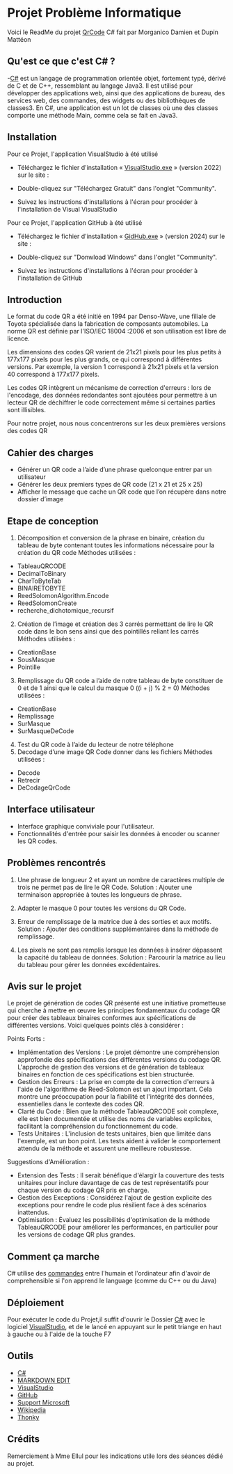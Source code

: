 
# Projet Problème Informatique

Voici le ReadMe du projet [QrCode](<https://cdn.discordapp.com/attachments/1053021149166047284/1229693313414856745/QRCode.bmp?ex=66309c24&is=661e2724&hm=98798254c2e11b0f6a792f76842748c702049044287370566430c94d7dc2b635&>) C# fait par Morganico Damien et Dupin Mattéon


## Qu'est ce que c'est C# ?
-[C#](<https://fr.wikipedia.org/wiki/C_sharp#:~:text=C%23%20est%20un%20langage%20de,ou%20des%20biblioth%C3%A8ques%20de%20classes.(programming_language)&action=edit&redlink=1>) est un langage de programmation orientée objet, fortement typé, dérivé de C et de C++, ressemblant au langage Java3. Il est utilisé pour développer des applications web, ainsi que des applications de bureau, des services web, des commandes, des widgets ou des bibliothèques de classes3. En C#, une application est un lot de classes où une des classes comporte une méthode Main, comme cela se fait en Java3.
## Installation
Pour ce Projet, l'application VisualStudio à été utilisé
- Téléchargez le fichier d'installation « [VisualStudio.exe](https://visualstudio.microsoft.com/fr/downloads/) » (version 2022) sur le site : 

- Double-cliquez sur "Téléchargez Gratuit" dans l'onglet "Community".

- Suivez les instructions d'installations à l'écran pour procéder à l'installation de Visual VisualStudio

Pour ce Projet, l'application GitHub à été utilisé
- Téléchargez le fichier d'installation « [GidHub.exe](https://desktop.github.com/) » (version 2024) sur le site : 

- Double-cliquez sur "Donwload Windows" dans l'onglet "Community".

- Suivez les instructions d'installations à l'écran pour procéder à l'installation de GitHub

## Introduction

Le format du code QR a été initié en 1994 par Denso-Wave, une filiale de Toyota spécialisée dans la fabrication de composants automobiles. La norme QR est définie par l'ISO/IEC 18004 :2006 et son utilisation est libre de licence. 

Les dimensions des codes QR varient de 21x21 pixels pour les plus petits à 177x177 pixels pour les plus grands, ce qui correspond à différentes versions. Par exemple, la version 1 correspond à 21x21 pixels et la version 40 correspond à 177x177 pixels. 

Les codes QR intègrent un mécanisme de correction d'erreurs : lors de l'encodage, des données redondantes sont ajoutées pour permettre à un lecteur QR de déchiffrer le code correctement même si certaines parties sont illisibles. 

Pour notre projet, nous nous concentrerons sur les deux premières versions des codes QR
## Cahier des charges

-	Générer un QR code a l’aide d’une phrase quelconque entrer par un utilisateur 
-	Générer les deux premiers types de QR code (21 x 21 et 25 x 25)
-	Afficher le message que cache un QR code que l’on récupère dans notre dossier d’image

## Etape de conception 

1)	Décomposition et conversion de la phrase en binaire, création du tableau de byte contenant toutes les informations nécessaire pour la création du QR code
Méthodes utilisées : 
-	TableauQRCODE
-	DecimalToBinary
-	CharToByteTab
-	BINAIRETOBYTE
-	ReedSolomonAlgorithm.Encode
-	ReedSolomonCreate
-	recherche_dichotomique_recursif

2)	Création de l’image et création des 3 carrés permettant de lire le QR code dans le bon sens ainsi que des pointillés reliant les carrés
Méthodes utilisées : 
-	CreationBase
-	SousMasque
-	Pointille

3)	Remplissage du QR code a l’aide de notre tableau de byte constituer de 0 et de 1 ainsi que le calcul du masque 0 ((i + j) % 2 = 0)
Méthodes utilisées : 
-	CreationBase
-	Remplissage
-	SurMasque
-	SurMasqueDeCode

4)	Test du QR code à l’aide du lecteur de notre téléphone
5)	Decodage d’une image QR Code donner dans les fichiers
Méthodes utilisées : 
-	Decode
-	Retrecir
-	DeCodageQrCode

## Interface utilisateur

-	Interface graphique conviviale pour l'utilisateur.
-	Fonctionnalités d'entrée pour saisir les données à encoder ou scanner les QR codes.

## Problèmes rencontrés

1)	Une phrase de longueur 2 et ayant un nombre de caractères multiple de trois ne permet pas de lire le QR Code. 
Solution : Ajouter une terminaison appropriée à toutes les longueurs de phrase.

2)	Adapter le masque 0 pour toutes les versions du QR Code.

3)	Erreur de remplissage de la matrice due à des sorties et aux motifs. 
Solution : Ajouter des conditions supplémentaires dans la méthode de remplissage.

4)	Les pixels ne sont pas remplis lorsque les données à insérer dépassent la capacité du tableau de données. 
Solution : Parcourir la matrice au lieu du tableau pour gérer les données excédentaires.

## Avis sur le projet

Le projet de génération de codes QR présenté est une initiative prometteuse qui cherche à mettre en œuvre les principes fondamentaux du codage QR pour créer des tableaux binaires conformes aux spécifications de différentes versions. Voici quelques points clés à considérer :

Points Forts :
-	Implémentation des Versions : Le projet démontre une compréhension approfondie des spécifications des différentes versions du codage QR. L'approche de gestion des versions et de génération de tableaux binaires en fonction de ces spécifications est bien structurée.
-	Gestion des Erreurs : La prise en compte de la correction d'erreurs à l'aide de l'algorithme de Reed-Solomon est un ajout important. Cela montre une préoccupation pour la fiabilité et l'intégrité des données, essentielles dans le contexte des codes QR.
-	Clarté du Code : Bien que la méthode TableauQRCODE soit complexe, elle est bien documentée et utilise des noms de variables explicites, facilitant la compréhension du fonctionnement du code.
-	Tests Unitaires : L'inclusion de tests unitaires, bien que limitée dans l'exemple, est un bon point. Les tests aident à valider le comportement attendu de la méthode et assurent une meilleure robustesse.

Suggestions d'Amélioration :
-	Extension des Tests : Il serait bénéfique d'élargir la couverture des tests unitaires pour inclure davantage de cas de test représentatifs pour chaque version du codage QR pris en charge.
-	Gestion des Exceptions : Considérez l'ajout de gestion explicite des exceptions pour rendre le code plus résilient face à des scénarios inattendus.
-	Optimisation : Évaluez les possibilités d'optimisation de la méthode TableauQRCODE pour améliorer les performances, en particulier pour les versions de codage QR plus grandes.


## Comment ça marche
C# utilise des [commandes](https://learn.microsoft.com/fr-fr/dotnet/csharp/) entre l'humain et l'ordinateur afin d'avoir de comprehensible si l'on apprend le language (comme du C++ ou du Java)

## Déploiement
  Pour exécuter le code du Projet,il suffit d'ouvrir le Dossier [C#](<https://fr.wikipedia.org/wiki/C_sharp#:~:text=C%23%20est%20un%20langage%20de,ou%20des%20biblioth%C3%A8ques%20de%20classes.(programming_language)&action=edit&redlink=1>) avec le logiciel [VisualStudio](https://visualstudio.microsoft.com/fr/downloads/), et de le lancé en appuyant sur le petit triange en haut à gauche ou à l'aide de la touche F7 

## Outils
- [C#](<https://fr.wikipedia.org/wiki/C_sharp#:~:text=C%23%20est%20un%20langage%20de,ou%20des%20biblioth%C3%A8ques%20de%20classes.(programming_language)&action=edit&redlink=1>)
- [MARKDOWN EDIT](<https://fr.wikipedia.org/wiki/Markdown>)
- [VisualStudio](https://visualstudio.microsoft.com/fr/downloads/)
- [GitHub](https://desktop.github.com/)
- [Support Microsoft](https://learn.microsoft.com/fr-fr/dotnet/csharp/)
- [Wikipedia](<https://fr.wikipedia.org/wiki/Code_QR>)
- [Thonky](<https://www.thonky.com/>)


## Crédits

Remerciement à Mme Ellul pour les indications utile lors des séances dédié au projet.

